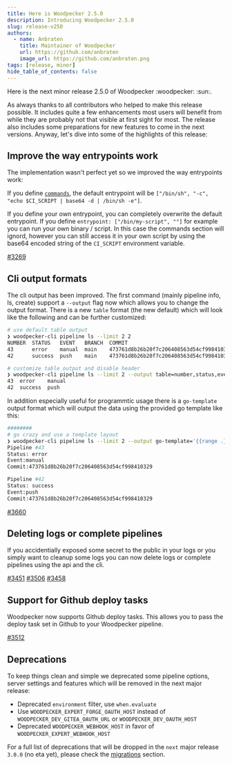 ```yaml
---
title: Here is Woodpecker 2.5.0
description: Introducing Woodpecker 2.5.0
slug: release-v250
authors:
  - name: Anbraten
    title: Maintainer of Woodpecker
    url: https://github.com/anbraten
    image_url: https://github.com/anbraten.png
tags: [release, minor]
hide_table_of_contents: false
---
```


Here is the next minor release 2.5.0 of Woodpecker :woodpecker: :sun:.

<!--truncate-->

As always thanks to all contributors who helped to make this release possible. It includes quite a few enhancements
most users will benefit from while they are probably not that visible at first sight for most. The release also includes some preparations for new features to come in the next versions. Anyway, let's dive into some of the highlights of this release:

## Improve the way entrypoints work

The implementation wasn't perfect yet so we improved the way entrypoints work:

If you define [`commands`](/docs/usage/workflow-syntax#commands), the default entrypoint will be `["/bin/sh", "-c", "echo $CI_SCRIPT | base64 -d | /bin/sh -e"]`.

If you define your own entrypoint, you can completely overwrite the default entrypoint. If you define `entrypoint: ["/bin/my-script", ""]` for example you can run your own binary / script. In this case the commands section will ignord, however you can still access it in your own script by using the base64 encoded string of the `CI_SCRIPT` environment variable.

[#3269](https://github.com/woodpecker-ci/woodpecker/pull/3269)

## Cli output formats

The cli output has been improved. The first command (mainly pipeline info, ls, create) support a `--output` flag now which allows you to change the output format. There is a new `table` format (the new default) which will look like the following and can be further customized:

```bash
# use default table output
❯ woodpecker-cli pipeline ls --limit 2 2
NUMBER  STATUS   EVENT   BRANCH  COMMIT                                    AUTHOR
43      error    manual  main    473761d8b26b20f7c206408563d54cf998410329  woodpecker
42      success  push    main    473761d8b26b20f7c206408563d54cf998410329  woodpecker

# customize table output and disable header
❯ woodpecker-cli pipeline ls --limit 2 --output table=number,status,event --no-header 2
43  error    manual
42  success  push
```

In addition especially useful for programmtic usage there is a `go-template` output format which will output the data using the provided go template like this:

```bash
########
# go crazy and use a template layout
❯ woodpecker-cli pipeline ls --limit 2 --output go-template='{{range .}}{{printf "\x1b[33mPipeline #%d\x1b[0m\nStatus: %s\nEvent:%s\nCommit:%s\n\n" .Number .Status .Event .Commit}}{{end}}' 2
Pipeline #43
Status: error
Event:manual
Commit:473761d8b26b20f7c206408563d54cf998410329

Pipeline #42
Status: success
Event:push
Commit:473761d8b26b20f7c206408563d54cf998410329
```

[#3660](https://github.com/woodpecker-ci/woodpecker/pull/3660)

## Deleting logs or complete pipelines

If you accidentially exposed some secret to the public in your logs or you simply want to cleanup some logs you can now delete logs or complete pipelines using the api and the cli.

[#3451](https://github.com/woodpecker-ci/woodpecker/pull/3451)
[#3506](https://github.com/woodpecker-ci/woodpecker/pull/3506)
[#3458](https://github.com/woodpecker-ci/woodpecker/pull/3458)

## Support for Github deploy tasks

Woodpecker now supports Github deploy tasks. This allows you to pass the deploy task set in Github to your Woodpecker pipeline.

[#3512](https://github.com/woodpecker-ci/woodpecker/pull/3512)


## Deprecations

To keep things clean and simple we deprecated some pipeline options, server settings and features which will
be removed in the next major release:

- Deprecated `environment` filter, use `when.evaluate`
- Use `WOODPECKER_EXPERT_FORGE_OAUTH_HOST` instead of `WOODPECKER_DEV_GITEA_OAUTH_URL` or `WOODPECKER_DEV_OAUTH_HOST`
- Deprecated `WOODPECKER_WEBHOOK_HOST` in favor of `WOODPECKER_EXPERT_WEBHOOK_HOST`

For a full list of deprecations that will be dropped in the `next` major release `3.0.0` (no eta yet), please check the [migrations](/docs/migrations#next) section.
